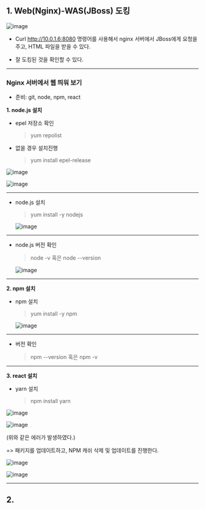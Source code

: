 ## 1. Web(Nginx)-WAS(JBoss) 도킹

![image](https://user-images.githubusercontent.com/108641325/196676144-55c6ed2f-e956-46ef-95e5-53a07145bf26.png)

- Curl http://10.0.1.6:8080 명령어를 사용해서 nginx 서버에서 JBoss에게 요청을 주고, HTML 파일을 받을 수 있다.

- 잘 도킹된 것을 확인할 수 있다.

---

### Nginx 서버에서 웹 띄워 보기

- 준비: git, node, npm, react 

**1. node.js 설치**

- epel 저장소 확인
  
  > yum repolist

- 없을 경우 설치진행
  
  > yum install epel-release


![image](https://user-images.githubusercontent.com/108641325/196677899-168df34c-aef0-47b9-9b53-83e83303dd54.png)

![image](https://user-images.githubusercontent.com/108641325/196677932-5ba12359-730d-47a4-8b67-d7e860512c1b.png)

---

- node.js 설치

  > yum install -y nodejs
  
  ![image](https://user-images.githubusercontent.com/108641325/196678275-fa3aba87-2c20-4ca4-8030-e949e121a3c1.png)

---

- node.js 버전 확인

  > node -v 혹은 node --version

  ![image](https://user-images.githubusercontent.com/108641325/196678519-9ce9a26a-ca7f-4901-b7cb-c7b3412cc501.png)

---

**2. npm 설치**

- npm 설치

  > yum install -y npm
  
  ![image](https://user-images.githubusercontent.com/108641325/196678660-bb2153a7-3806-4615-9d9b-4313d5488dd5.png)
  
---

- 버전 확인

  > npm --version 혹은 npm -v

---

**3. react 설치**

- yarn 설치

  > npm install yarn

![image](https://user-images.githubusercontent.com/108641325/196680482-9a87727d-f5b1-4bb9-8fd0-03b884566a8f.png)


![image](https://user-images.githubusercontent.com/108641325/196680981-b2f28dbb-4f5a-4e40-922a-073c24e8fc91.png)

(위와 같은 에러가 발생하였다.)

=> 패키지를 업데이트하고, NPM 캐쉬 삭제 및 업데이트를 진행한다.

![image](https://user-images.githubusercontent.com/108641325/196682795-ebc94d36-e077-439f-929f-2ae5b89580ce.png)

![image](https://user-images.githubusercontent.com/108641325/196682834-1cb25f68-d0b8-4b2c-b588-226ef535050e.png)

---







## 2. 
